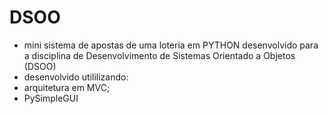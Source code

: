 # DSOO

- mini sistema de apostas de uma loteria em PYTHON desenvolvido para a disciplina de Desenvolvimento de Sistemas Orientado a Objetos (DSOO)
- desenvolvido utililizando:
- arquitetura em MVC;
- PySimpleGUI
